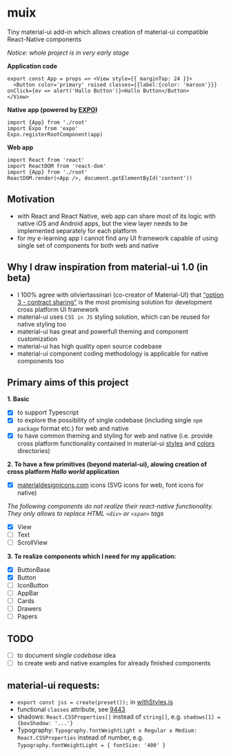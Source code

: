 # muix
Tiny material-ui add-in which allows creation of material-ui compatible React-Native components

*Notice: whole project is in very early stage*

**Application code**
```
export const App = props => <View style={{ marginTop: 24 }}>
  <Button color='primary' raised classes={{label:{color: 'maroon'}}} onClick={ev => alert('Hallo Button')}>Hallo Button</Button> 
</View>
```

**Native app (powered by [EXPO](https://expo.io/))**
```
import {App} from './root'
import Expo from 'expo'
Expo.registerRootComponent(app)
```

**Web app**
```
import React from 'react'
import ReactDOM from 'react-dom'
import {App} from './root'
ReactDOM.render(<App />, document.getElementById('content')) 
```

## Motivation
- with React and React Native, web app can share most of its logic with native iOS and Android apps, but the view layer needs to be implemented separately for each platform
- for my e-learning app I cannot find any UI framework capable of using single set of components for both web and native

## Why I draw inspiration from material-ui 1.0 (in beta)
- I 100% agree with oliviertassinari (co-creator of Material-UI) that ["option 3 - contract sharing"](https://github.com/mui-org/material-ui/issues/593#issuecomment-286855345) is the most promising solution for development cross platform UI framework
- material-ui uses ```CSS in JS``` styling solution, which can be reused for native styling too
- material-ui has great and powerfull theming and component customization
- material-ui has high quality open source codebase
- material-ui component coding methodology is applicable for native components too

## Primary aims of this project
**1. Basic**
- [x] to support Typescript 
- [x] to explore the possibility of single codebase (including single ```npm package``` format etc.) for web and native
- [x] to have common theming and styling for web and native (i.e. provide cross platform functionality contained in material-ui [styles](https://github.com/mui-org/material-ui/tree/v1-beta/src/styles) and [colors](https://github.com/mui-org/material-ui/tree/v1-beta/src/colors) directories)

**2. To have a few primitives (beyond material-ui), alowing creation of cross platform *Hallo world* application**
- [x] [materialdesignicons.com](https://materialdesignicons.com/) icons (SVG icons for web, font icons for native)

*The following components do not realize their react-native functionality. They only allows to replace HTML ```<div>``` or ```<span>``` tags*
- [x] View
- [ ] Text
- [ ] ScrollView

**3. To realize components which I need for my application:**
- [x] ButtonBase
- [x] Button
- [ ] IconButton
- [ ] AppBar
- [ ] Cards
- [ ] Drawers
- [ ] Papers

## TODO
- [ ] to document *single codebase* idea
- [ ] to create web and native examples for already finished components

## material-ui requests:
- ```export const jss = create(preset());``` in [withStyles.js](https://github.com/mui-org/material-ui/blob/v1-beta/src/styles/withStyles.js)
- functional ```classes``` attribute, see [9443](https://github.com/mui-org/material-ui/issues/9443)
- shadows: ```React.CSSProperties[]``` instead of ```string[]```, e.g. ```shadows[1] = {boxShadow: '...'}```
- Typography: ```Typography.fontWeightLight x Regular x Medium: React.CSSProperties``` instead of number, e.g. ```Typography.fontWeightLight = { fontSize: '400' }```
